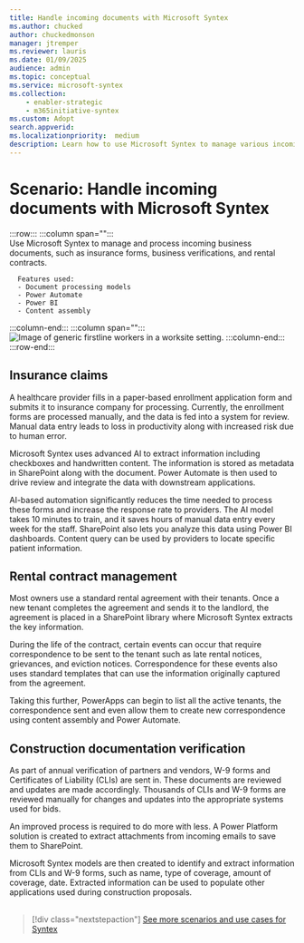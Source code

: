 ```yaml
---
title: Handle incoming documents with Microsoft Syntex
ms.author: chucked
author: chuckedmonson
manager: jtremper
ms.reviewer: lauris
ms.date: 01/09/2025
audience: admin
ms.topic: conceptual
ms.service: microsoft-syntex
ms.collection: 
    - enabler-strategic
    - m365initiative-syntex
ms.custom: Adopt
search.appverid: 
ms.localizationpriority:  medium
description: Learn how to use Microsoft Syntex to manage various incoming business documents.
---
```


# Scenario: Handle incoming documents with Microsoft Syntex

:::row:::
   :::column span="":::      
      Use Microsoft Syntex to manage and process incoming business documents, such as insurance forms, business verifications, and rental contracts.

      Features used:
      - Document processing models 
      - Power Automate
      - Power BI
      - Content assembly
   :::column-end:::
   :::column span="":::
      ![Image of generic firstline workers in a worksite setting.](../media/content-understanding/uc-incoming-documents.png)
   :::column-end:::
:::row-end:::

## Insurance claims

A healthcare provider fills in a paper-based enrollment application form and submits it to insurance company for processing. Currently, the enrollment forms are processed manually, and the data is fed into a system for review. Manual data entry leads to loss in productivity along with increased risk due to human error.

Microsoft Syntex uses advanced AI to extract information including checkboxes and handwritten content. The information is stored as metadata in SharePoint along with the document. Power Automate is then used to drive review and integrate the data with downstream applications.

AI-based automation significantly reduces the time needed to process these forms and increase the response rate to providers. The AI model takes 10 minutes to train, and it saves hours of manual data entry every week for the staff. SharePoint also lets you analyze this data using Power BI dashboards. Content query can be used by providers to locate specific patient information. 

## Rental contract management

Most owners use a standard rental agreement with their tenants. Once a new tenant completes the agreement and sends it to the landlord, the agreement is placed in a SharePoint library where Microsoft Syntex extracts the key information.

During the life of the contract, certain events can occur that require correspondence to be sent to the tenant such as late rental notices, grievances, and eviction notices.  Correspondence for these events also uses standard templates that can use the information originally captured from the agreement.

Taking this further, PowerApps can begin to list all the active tenants, the correspondence sent and even allow them to create new correspondence using content assembly and Power Automate.

## Construction documentation verification

As part of annual verification of partners and vendors, W-9 forms and Certificates of Liability (CLIs) are sent in. These documents are reviewed and updates are made accordingly. Thousands of CLIs and W-9 forms are reviewed manually for changes and updates into the appropriate systems used for bids.

An improved process is required to do more with less. A Power Platform solution is created to extract attachments from incoming emails to save them to SharePoint.

Microsoft Syntex models are then created to identify and extract information from CLIs and W-9 forms, such as name, type of coverage, amount of coverage, date. Extracted information can be used to populate other applications used during construction proposals. 
<br>
<br>

> [!div class="nextstepaction"]
> [See more scenarios and use cases for Syntex](adoption-scenarios.md)